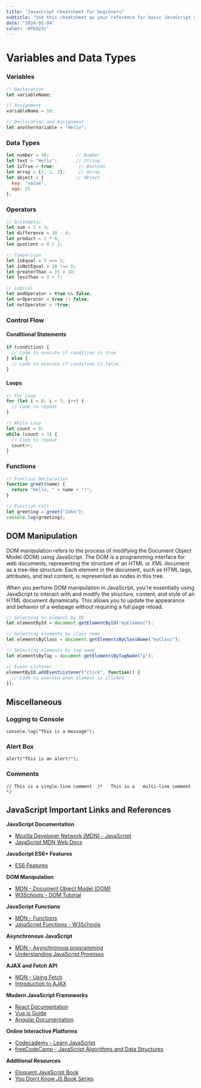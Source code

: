 ```yaml
---
title: "Javascript Cheatsheet for beginners"
subtitle: "Use this cheatsheet as your reference for basic JavaScript as you keep learning. take a peek at the ref. links!"
date: "2024-01-04"
color: '#fb923c'
---
```

# Variables and Data Types

### Variables
```javascript
// Declaration
let variableName;

// Assignment
variableName = 10;

// Declaration and Assignment
let anotherVariable = "Hello";

```
### Data Types
```JavaScript
let number = 10;          // Number
let text = "Hello";       // String
let isTrue = true;         // Boolean
let array = [1, 2, 3];     // Array
let object = {            // Object
  key: "value",
  age: 25
};
```
### Operators
```JavaScript
// Arithmetic
let sum = 5 + 3;
let difference = 10 - 4;
let product = 2 * 6;
let quotient = 8 / 2;

// Comparison
let isEqual = 5 === 5;
let isNotEqual = 10 !== 5;
let greaterThan = 15 > 10;
let lessThan = 3 < 7;

// Logical
let andOperator = true && false;
let orOperator = true || false;
let notOperator = !true;
```
### Control Flow
#### Conditional Statements
```JavaScript
if (condition) {
  // Code to execute if condition is true
} else {
  // Code to execute if condition is false
}
```
#### Loops
```JavaScript
// For Loop
for (let i = 0; i < 5; i++) {
  // Code to repeat
}

// While Loop
let count = 0;
while (count < 3) {
  // Code to repeat
  count++;
}
```
### Functions
```JavaScript
// Function Declaration
function greet(name) {
  return "Hello, " + name + "!";
}

// Function Call
let greeting = greet("John");
console.log(greeting);
```

## DOM Manipulation

DOM manipulation refers to the process of modifying the Document Object Model (DOM) using JavaScript. The DOM is a programming interface for web documents, representing the structure of an HTML or XML document as a tree-like structure. Each element in the document, such as HTML tags, attributes, and text content, is represented as nodes in this tree.

When you perform DOM manipulation in JavaScript, you're essentially using JavaScript to interact with and modify the structure, content, and style of an HTML document dynamically. This allows you to update the appearance and behavior of a webpage without requiring a full page reload.

```JavaScript
// Selecting an element by ID
let elementById = document.getElementById("myElement");

// Selecting elements by class name
let elementsByClass = document.getElementsByClassName("myClass");

// Selecting elements by tag name
let elementsByTag = document.getElementsByTagName("p");

// Event Listener
elementById.addEventListener("click", function() {
  // Code to execute when element is clicked
});
```

## Miscellaneous

### Logging to Console

`console.log("This is a message");`

### Alert Box

`alert("This is an alert!");`

### Comments

`// This is a single-line comment  /*   This is a   multi-line comment */`

## JavaScript Important Links and References

**JavaScript Documentation**
- [Mozilla Developer Network (MDN) - JavaScript](https://developer.mozilla.org/en-US/docs/Web/JavaScript)
- [JavaScript MDN Web Docs](https://developer.mozilla.org/en-US/docs/Web/JavaScript/Guide)

**JavaScript ES6+ Features**
- [ES6 Features](https://www.taniarascia.com/es6-syntax-and-feature-overview/)

**DOM Manipulation**
- [MDN - Document Object Model (DOM)](https://developer.mozilla.org/en-US/docs/Web/API/Document_Object_Model)
- [W3Schools - DOM Tutorial](https://www.w3schools.com/js/js_htmldom.asp)

**JavaScript Functions**
- [MDN - Functions](https://developer.mozilla.org/en-US/docs/Web/JavaScript/Guide/Functions)
- [JavaScript Functions - W3Schools](https://www.w3schools.com/js/js_functions.asp)

**Asynchronous JavaScript**
- [MDN - Asynchronous programming](https://developer.mozilla.org/en-US/docs/Learn/JavaScript/Asynchronous)
- [Understanding JavaScript Promises](https://developer.mozilla.org/en-US/docs/Web/JavaScript/Reference/Global_Objects/Promise)

**AJAX and Fetch API**
- [MDN - Using Fetch](https://developer.mozilla.org/en-US/docs/Web/API/Fetch_API/Using_Fetch)
- [Introduction to AJAX](https://www.w3schools.com/xml/ajax_intro.asp)

**Modern JavaScript Frameworks**
- [React Documentation](https://reactjs.org/docs/getting-started.html)
- [Vue.js Guide](https://vuejs.org/v2/guide/)
- [Angular Documentation](https://angular.io/docs)

**Online Interactive Platforms**
- [Codecademy - Learn JavaScript](https://www.codecademy.com/learn/introduction-to-javascript)
- [freeCodeCamp - JavaScript Algorithms and Data Structures](https://www.freecodecamp.org/learn/javascript-algorithms-and-data-structures/)

**Additional Resources**
- [Eloquent JavaScript Book](https://eloquentjavascript.net/)
- [You Don't Know JS Book Series](https://github.com/getify/You-Dont-Know-JS)

